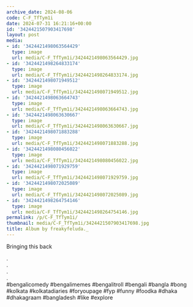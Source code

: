 ```yaml
---
archive_date: 2024-08-06
code: C-F_TfTym1i
date: 2024-07-31 16:21:16+00:00
id: '3424421507903417698'
layout: post
media:
- id: '3424421498063564429'
  type: image
  url: media/C-F_TfTym1i/3424421498063564429.jpg
- id: '3424421498264833174'
  type: image
  url: media/C-F_TfTym1i/3424421498264833174.jpg
- id: '3424421498071949512'
  type: image
  url: media/C-F_TfTym1i/3424421498071949512.jpg
- id: '3424421498063664743'
  type: image
  url: media/C-F_TfTym1i/3424421498063664743.jpg
- id: '3424421498063630667'
  type: image
  url: media/C-F_TfTym1i/3424421498063630667.jpg
- id: '3424421498071883288'
  type: image
  url: media/C-F_TfTym1i/3424421498071883288.jpg
- id: '3424421498080456022'
  type: image
  url: media/C-F_TfTym1i/3424421498080456022.jpg
- id: '3424421498071929759'
  type: image
  url: media/C-F_TfTym1i/3424421498071929759.jpg
- id: '3424421498072025089'
  type: image
  url: media/C-F_TfTym1i/3424421498072025089.jpg
- id: '3424421498264754146'
  type: image
  url: media/C-F_TfTym1i/3424421498264754146.jpg
permalink: /p/C-F_TfTym1i/
thumbnail: media/C-F_TfTym1i/3424421507903417698.jpg
title: Album by freakyfeluda._
---
```


Bringing this back   
  
.  
.  
.  
.  
#bengalicomedy #bengalimemes #bengalitroll #bengali #bangla #bong #kolkata #kolkatadiaries #foryoupage #fyp #funny #foodka #dhaka #dhakagraam #bangladesh #like #explore
